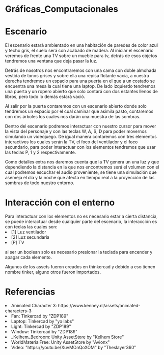 # Gráficas_Computacionales
<body>
<div>
<H1>Escenario</H1>
<p>El escenario estará ambientado en una habitación de paredes de color azul y techo gris, el suelo será con acabado de madera. Al iniciar el escenario veremos de frente una TV sobre un mueble para tv, detrás de esos objetos tendremos una ventana que deja pasar la luz.</p> 
<p>Detrás de nosotros nos encontraremos con una cama con doble almohada vestida de tonos grises y sobre ella una repisa flotante vacía, a nuestra derecha tendremos un espacio para una puerta en el que a un costado se encuentra una mesa la cual tiene una laptop. De lado izquierdo tendremos una puerta y un ropero abierto que solo contará con dos estantes llenos de libros, pero todo lo demás estará vació.</p>
<p>Al salir por la puerta contaremos con un escenario abierto donde solo tendremos un espacio por el cual caminar que asimila pasto, contaremos con dos árboles los cuales nos darán una muestra de las sombras.</p>
<p>Dentro del escenario podremos interactuar con nuestro cursor para mover la vista del personaje y con las teclas W, A, S, D para poder movernos simulando un videojuego. De igual manera contaremos con tres elementos interactivos los cuales serán la TV, el foco del ventilador y el foco secundario, para poder interactuar con los elementos tendremos que usar las teclas P, 1 y 2 respectivamente.</p>
<p>Como detalles extra nos daremos cuenta que la TV genera un una luz y que dependiendo la distancia en la que nos encontremos será el volumen con el cual podremos escuchar el audio proveniente, se tiene una simulación que asemeja el día y la noche que afecta en tiempo real a la proyección de las sombras de todo nuestro entorno.</p>



<H1>Interacción con el enterno</H1>
Para interactuar con los elementos no es necesario estar a cierta distancia, se puede interactuar desde cualquier parte del escenario, la interacción es con teclas las cuales son:

<li>[1] Luz ventilador</li>
<li>[2] Luz secundaria</li>
<li>[P] TV </li>

al ser un boolean solo es necesario presionar la teclada para encender y apagar cada elemento.

Algunos de los assets fueron creados en thinkercad y debido a eso tienen nombre tinker, alguno otros fueron importados.

<H1>Referencias</H1>

<li>Animated Character 3: https://www.kenney.nl/assets/animated-characters-3</li>
<li>Fan: Tinkercad by "ZDP189"
<li>Laptop: Tinkercad by "yo labs"</li>
<li>Light: Tinkercad by "ZDP189"</li>
<li>Window: Tinkercad by "ZDP189"</li>
<li>_Kelhem_Bedroom: Unity AssetStore by "Kelhem Store"</li>
<li>WorldMaterialFree: Unity AssetStore by "Avionx"</li>
<li>Video: "https://youtu.be/XuvMOnQoXOM" by "Theslayer360"</li>
</div>
</body>
